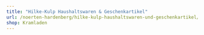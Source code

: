 ```yaml
---
title: "Hilke-Kulp Haushaltswaren & Geschenkartikel"
url: /noerten-hardenberg/hilke-kulp-haushaltswaren-und-geschenkartikel/
shop: Kramladen
---
```

